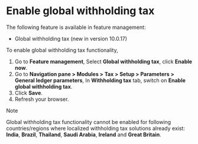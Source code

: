 

# Enable global withholding tax

The following feature is available in feature management:

- Global withholding tax (new in version 10.0.17)

To enable global withholding tax functionality,

1. Go to **Feature management**, Select **Global withholding tax**, click **Enable now**.
2. Go to **Navigation pane > Modules > Tax > Setup > Parameters > General ledger parameters**, In **Withholding tax** tab, switch on **Enable global withholding tax**.
3. Click **Save**.
4. Refresh your browser.

> [!NOTE] 
> Global withholding tax functionality cannot be enabled for following countries/regions where localized withholding tax solutions already exist: **India**, **Brazil**, **Thailand**, **Saudi Arabia**, **Ireland** and **Great Britain**.
